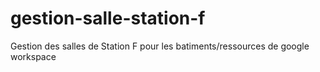 # gestion-salle-station-f
Gestion des salles de Station F pour les batiments/ressources de google workspace

